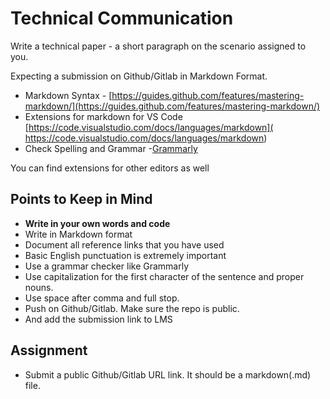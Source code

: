 # Technical Communication

Write a technical paper - a short paragraph on the scenario assigned to you.

Expecting a submission on Github/Gitlab in Markdown Format.

* Markdown Syntax - [https://guides.github.com/features/mastering-markdown/](https://guides.github.com/features/mastering-markdown/)
* Extensions for markdown for VS Code
[https://code.visualstudio.com/docs/languages/markdown](
https://code.visualstudio.com/docs/languages/markdown)
* Check Spelling and Grammar -[Grammarly](https://chrome.google.com/webstore/detail/grammarly-for-chrome/kbfnbcaeplbcioakkpcpgfkobkghlhen)

You can find extensions for other editors as well

## Points to Keep in Mind

* **Write in your own words and code**
* Write in Markdown format
* Document all reference links that you have used
* Basic English punctuation is extremely important
* Use a grammar checker like Grammarly
* Use capitalization for the first character of the sentence and proper nouns.
* Use space after comma and full stop.
* Push on Github/Gitlab. Make sure the repo is public.
* And add the submission link to LMS

## Assignment

* Submit a public Github/Gitlab URL link. It should be a markdown(.md) file.
